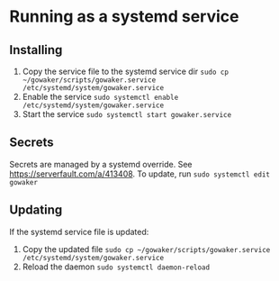 # Running as a systemd service
## Installing
1) Copy the service file to the systemd service dir
`sudo cp ~/gowaker/scripts/gowaker.service /etc/systemd/system/gowaker.service`
2) Enable the service
`sudo systemctl enable /etc/systemd/system/gowaker.service`
3) Start the service
`sudo systemctl start gowaker.service`

## Secrets
Secrets are managed by a systemd override. See https://serverfault.com/a/413408.
To update, run `sudo systemctl edit gowaker`

## Updating
If the systemd service file is updated:
1) Copy the updated file
`sudo cp ~/gowaker/scripts/gowaker.service /etc/systemd/system/gowaker.service`
2) Reload the daemon
`sudo systemctl daemon-reload`
